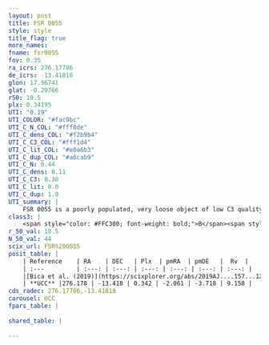 ```yaml
---
layout: post
title: FSR 0055
style: style
title_flag: true
more_names: 
fname: fsr0055
fov: 0.35
ra_icrs: 276.17786
de_icrs: -13.41818
glon: 17.96741
glat: -0.29766
r50: 10.5
plx: 0.34195
UTI: "0.19"
UTI_COLOR: "#fac9bc"
UTI_C_N_COL: "#fff8de"
UTI_C_dens_COL: "#f2b9b4"
UTI_C_C3_COL: "#fff1d4"
UTI_C_lit_COL: "#e0a6b3"
UTI_C_dup_COL: "#a6cab9"
UTI_C_N: 0.44
UTI_C_dens: 0.11
UTI_C_C3: 0.38
UTI_C_lit: 0.0
UTI_C_dup: 1.0
UTI_summary: |
    FSR 0055 is a poorly populated, very loose object of low C3 quality. It is rarely studied in the literature, with no articles listed in the last 6 years.
class3: |
    <span style="color: #FFC300; font-weight: bold;">B</span><span style="color: red; font-weight: bold;">C</span>
r_50_val: 10.5
N_50_val: 44
scix_url: FSR%200055
posit_table: |
    | Reference    | RA    | DEC   | Plx  | pmRA  | pmDE   |  Rv  |
    | :---         | :---: | :---: | :---: | :---: | :---: | :---: |
    |[Bica et al. (2019)](https://scixplorer.org/abs/2019AJ....157...12B) | 276.176 | -13.397 | -- | -- | -- | -- |
    | **UCC** |276.178 | -13.418 | 0.342 | -2.061 | -3.718 | 9.158 | 
cds_radec: 276.17786,-13.41818
carousel: UCC
fpars_table: |
    
shared_table: |
    
---
```

